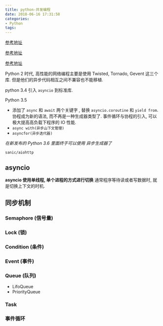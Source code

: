 ```yaml
---
title: python-并发编程
date: 2018-06-16 17:31:58
categories:
- Python
tags:
---
```

[参考地址](http://mp.weixin.qq.com/s?__biz=MzA3NDk1NjI0OQ==&mid=2247483845&idx=1&sn=4a72462403a9f5dd58dd8ca3833786ee&chksm=9f76ad73a801246593ad2c8b6c4f0805b034f2436450d8337b4fbb71a836fc9d2e941598e162&scene=21#wechat_redirect)

[参考地址](http://mp.weixin.qq.com/s?__biz=MzA3NDk1NjI0OQ==&mid=2247483847&idx=1&sn=fc5428db537f5abe9bb71dc54eb64a1e&chksm=9f76ad71a8012467ff7fee2c1c945b2c8fa2e5eb147e51a5565c4d9bc79187b9d1dad762043a&scene=21#wechat_redirect)

[参考地址](http://mp.weixin.qq.com/s?__biz=MzA3NDk1NjI0OQ==&mid=2247483864&idx=1&sn=9ce1061040a4ada28c1518b76e74ad54&chksm=9f76ad6ea8012478349e0a6b6b05080cbdd811943f859edc29c721d97221e502a5c7fed604d6&scene=21#wechat_redirect)

Python 2 时代, 高性能的网络编程主要是使用 Twisted, Tornado, Gevent 这三个库. 但是他们的异步代码相互之间不兼容也不能移植. 

python 3.4 引入 `asyncio` 到标准库.

Python 3.5 
- 添加了 `async` 和 `await` 两个关键字 , 替换 `asyncio.coroutine` 和 `yield from`. 
	协程成为新的语法, 而不再是一种生成器类型了. 事件循环与协程的引入, 可以极大提高高负载下程序的 IO 性能. 
- `async with(异步山下文管理)` 
- `asyncfor(异步迭代器)`

*在新发布的 Python 3.6 里面终于可以使用 异步生成器了*

`sanic/aiohttp`

## asyncio 
**asyncio 使用单线程, 单个进程的方式进行切换** 通常程序等待读或者写数据时, 就是切换上下文的时机.


## 同步机制

### Semaphore (信号量)
### Lock (锁)
### Condition (条件)
### Event (事件)
### Queue (队列)
  - LifoQueue
  - PriorityQueue

### Task
### 事件循环